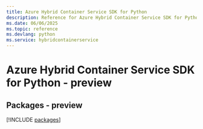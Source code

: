 ```yaml
---
title: Azure Hybrid Container Service SDK for Python
description: Reference for Azure Hybrid Container Service SDK for Python
ms.date: 06/06/2025
ms.topic: reference
ms.devlang: python
ms.service: hybridcontainerservice
---
```

# Azure Hybrid Container Service SDK for Python - preview
## Packages - preview
[!INCLUDE [packages](hybrid-container-service-index.md)]